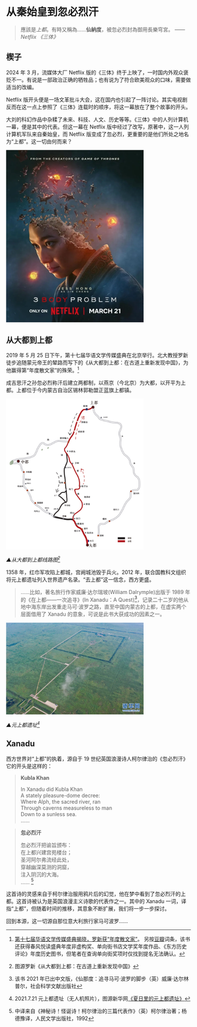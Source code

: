 # 从秦始皇到忽必烈汗

<!-- ![logo](../img/logo.jpg) -->

> 應該是*上都*。有時又稱為……**仙納度**，被忽必烈封為御用長樂穹宮。 —— _Netflix 《三体》_

## 楔子

2024 年 3 月，流媒体大厂 Netflix 版的《三体》终于上映了，一时国内外观众褒贬不一。有说是一部政治正确的牺牲品；也有说为了符合欧美观众的口味，需要做适当的改编。

Netflix 版开头便是一场文革批斗大会，这在国内也引起了一阵讨论。其实电视剧反而在这一点上参照了《三体》连载时的顺序，将这一幕放在了整个故事的开头。

大刘的科幻作品中杂糅了未来、科技、人文、历史等等。《三体》中的人列计算机一幕，便是其中的代表。但这一幕在 Netflix 版中经过了改写，原著中，这一人列计算机军队来自秦始皇，而 Netflix 版变成了忽必烈，更重要的是他们所处之地名为“上都”。这一切由何而来？

<img src="img/00/3body.webp" alt="3body" width="375">

## 从大都到上都
2019 年 5 月 25 日下午，第十七届华语文学传媒盛典在北京举行。北大教授罗新徒步追随蒙元帝王的辇路而写下的《从大都到上都：在古道上重新发现中国》，为他赢得第“年度散文家”的殊荣。[^luoxin]

成吉思汗之孙忽必烈称汗后建立两都制，以燕京（今北京）为大都，以开平为上都。上都位于今内蒙古自治区锡林郭勒盟正蓝旗上都镇。


<img src="img/00/map.jpg" alt="map" width="375">

_▲从大都到上都线路图[^map]_

1358 年，红巾军攻陷上都城，宫阙城池毁于兵火。2012 年，联合国教科文组织将元上都遗址列入世界遗产名录。“去上都”这一信念，西方更盛。

> ……比如，著名旅行作家威廉·达尔瑞坡(William Dalrymple)出版于 1989 年的《在上都——一次追寻》(In Xanadu：A Quest)[^in]，记录二十二岁的他从地中海东岸出发重走马可·波罗之路，直至中国内蒙古的上都，在虚实两个层面借用了 Xanadu 的意象，可说是此书大获成功的因素之一。

<img src="img/00/shangdu.jpg" alt="shangdu" width="375">

_▲元上都遗址[^shangdu]_

## Xanadu

西方世界对“上都”的执着，源自于 19 世纪英国浪漫诗人柯尔律治的《忽必烈汗》它的开头是这样的：

> **Kubla Khan**
> 
> In Xanadu did Kubla Khan  
> A stately pleasure-dome decree:  
> Where Alph, the sacred river, ran  
> Through caverns measureless to man  
>   Down to a sunless sea.  
> ......

> **忽必烈汗**
>
> 忽必烈汗把谕旨颁布：  
>   在上都兴建宫苑楼台；  
> 圣河阿尔弗流经此处，  
> 穿越幽深莫测的洞窟，  
>   注入阴沉的大海。  
> …… [^kubla]

这首诗的灵感来自于柯尔律治服用鸦片后的幻觉，他在梦中看到了忽必烈汗的上都。这首诗被认为是英国浪漫主义诗歌的代表作之一。其中的 Xanadu 一词，译指“上都”，但随着时间的推移，其意象不断扩展，我们将一步一步探讨。

回到本源，这一切源自那位意大利旅行家马可波罗……


[^luoxin]: [第十七届华语文学传媒盛典揭晓，罗新获“年度散文家”](https://culture.ifeng.com/c/7n4iCJc9LCC)。 另按[豆瓣](https://book.douban.com/subject/35869077/)词条，该书还获得春风悦读盛典年度非虚构奖、单向街书店文学奖年度作品、《东方历史评论》年度历史图书，但笔者在查询单向街奖项时仅找到提名无法确认。

[^map]: 图源罗新《从大都到上都：在古道上重新发现中国》

[^in]: 该书 2021 年已出中文版，《仙那度：追寻马可·波罗的脚步（英）威廉·达尔林普尔，社会科学文献出版社

[^shangdu]: 2021.7.21 元上都遗址（无人机照片），图源新华网[《夏日里的元上都遗址》](http://www.xinhuanet.com/photo/2021-07/22/c_1127683755.htm)

[^kubla]: 中译来自《神秘诗！怪诞诗！柯尔律治的三篇代表作》（英）柯尔律治著；杨德豫译，人民文学出版社，1992
